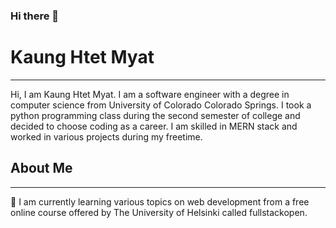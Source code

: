 ### Hi there 👋

# Kaung Htet Myat
-------------------------------------------------------

Hi, I am Kaung Htet Myat. I am a software engineer with a degree in computer science from University of Colorado Colorado Springs. I took a python programming class during the second semester of college and decided to choose coding as a career. I am skilled in MERN stack and worked in various projects during my freetime. 

## About Me
-------------------------------------------------------

:notebook_with_decorative_cover:	I am currently learning various topics on web development from a free online course offered by The University of Helsinki called fullstackopen.
